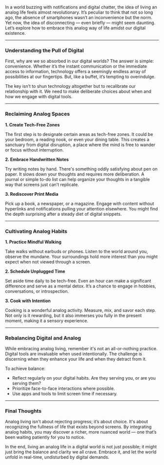 In a world buzzing with notifications and digital chatter, the idea of living an analog life feels almost revolutionary. It’s peculiar to think that not so long ago, the absence of smartphones wasn’t an inconvenience but the norm. Yet now, the idea of disconnecting — even briefly — might seem daunting. Let’s explore how to embrace this analog way of life amidst our digital existence.

---

### Understanding the Pull of Digital

First, why are we so absorbed in our digital worlds? The answer is simple: convenience. Whether it’s the instant communication or the immediate access to information, technology offers a seemingly endless array of possibilities at our fingertips. But, like a buffet, it’s tempting to overindulge.

The key isn’t to shun technology altogether but to recalibrate our relationship with it. We need to make deliberate choices about when and how we engage with digital tools.

---

### Reclaiming Analog Spaces

**1. Create Tech-Free Zones**

The first step is to designate certain areas as tech-free zones. It could be your bedroom, a reading nook, or even your dining table. This creates a sanctuary from digital disruption, a place where the mind is free to wander or focus without interruption.

**2. Embrace Handwritten Notes**

Try writing notes by hand. There's something oddly satisfying about pen on paper. It slows down your thoughts and requires more deliberation. A journal or simple to-do list can help organize your thoughts in a tangible way that screens just can’t replicate.

**3. Rediscover Print Media**

Pick up a book, a newspaper, or a magazine. Engage with content without hyperlinks and notifications pulling your attention elsewhere. You might find the depth surprising after a steady diet of digital snippets.

---

### Cultivating Analog Habits

**1. Practice Mindful Walking**

Take walks without earbuds or phones. Listen to the world around you, observe the mundane. Your surroundings hold more interest than you might expect when not viewed through a screen.

**2. Schedule Unplugged Time**

Set aside time daily to be tech-free. Even an hour can make a significant difference and serve as a mental detox. It’s a chance to engage in hobbies, conversations, or introspection.

**3. Cook with Intention**

Cooking is a wonderful analog activity. Measure, mix, and savor each step. Not only is it rewarding, but it also immerses you fully in the present moment, making it a sensory experience.

---

### Rebalancing Digital and Analog

While embracing analog living, remember it's not an all-or-nothing practice. Digital tools are invaluable when used intentionally. The challenge is discerning when they enhance your life and when they detract from it.

To achieve balance:

- Reflect regularly on your digital habits. Are they serving you, or are you serving them?
- Prioritize face-to-face interactions where possible.
- Use apps and tools to limit screen time if necessary.

---

### Final Thoughts

Analog living isn't about rejecting progress; it’s about choice. It's about recognizing the fullness of life that exists beyond screens. By integrating analog habits, you may discover a richer, more nuanced world — one that’s been waiting patiently for you to notice.

In the end, living an analog life in a digital world is not just possible; it might just bring the balance and clarity we all crave. Embrace it, and let the world unfold in real-time, undisturbed by digital demands.